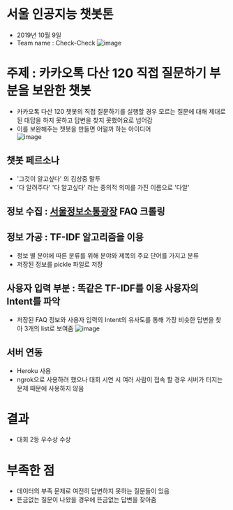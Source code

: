 # 서울 인공지능 챗봇톤 
 - 2019년 10월 9일 
 - Team name : Check-Check
![image](https://user-images.githubusercontent.com/54701846/69939421-26f74780-1523-11ea-870a-956872270cc7.png)


# 주제 : 카카오톡 다산 120 직접 질문하기 부분을 보완한 챗봇
 - 카카오톡 다산 120 챗봇의 직접 질문하기를 실행할 경우 모르는 질문에 대해 제대로 된 대답을 하지 못하고 답변을 찾지 못했어요로 넘어감  
 - 이를 보완해주는 챗봇을 만들면 어떨까 하는 아이디어  
 ![image](https://user-images.githubusercontent.com/54701846/69940135-daad0700-1524-11ea-9df2-51d40d96eaaf.png)

## 챗봇 페르소나 
 - '그것이 알고싶다' 의 김상중 말투 
 - '다 알려주다' '다 알고싶다' 라는 중의적 의미를 가진 이름으로 '다알'

## 정보 수집 : [서울정보소통광장](https://opengov.seoul.go.kr/civilappeal) FAQ 크롤링

## 정보 가공 : TF-IDF 알고리즘을 이용 
 - 정보 별 분야에 따른 분류를 위해 분야와 제목의 주요 단어를 가지고 분류 
 - 저장된 정보를 pickle 파일로 저장
 
## 사용자 입력 부분 : 똑같은 TF-IDF를 이용 사용자의 Intent를 파악
 - 저장된 FAQ 정보와 사용자 입력의 Intent의 유사도를 통해 가장 비슷한 답변을 찾아 3개의 list로 보여줌
![image](https://user-images.githubusercontent.com/54701846/69943360-a4718680-1528-11ea-8ae3-edfb61d9dd99.png)

## 서버 연동
 - Heroku 사용
 - ngrok으로 사용하려 했으나 대회 시연 시 여러 사람이 접속 할 경우 서버가 터지는 문제 때문에 사용하지 않음
 
# 결과
 - 대회 2등 우수상 수상  

# 부족한 점 
 - 데이터의 부족 문제로 여전히 답변하지 못하는 질문들이 있음 
 - 뜬금없는 질문이 나왔을 경우에 뜬금없는 답변을 찾아줌
